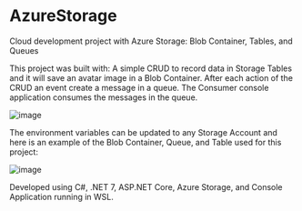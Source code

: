 # AzureStorage
Cloud development project with Azure Storage: Blob Container, Tables, and Queues

This project was built with:
A simple CRUD to record data in Storage Tables and it will save an avatar image in a Blob Container.
After each action of the CRUD an event create a message in a queue.
The Consumer console application consumes the messages in the queue.


![image](https://github.com/marcelonespoli/AzureStorage/assets/23698989/25e60b03-9c7a-4ae3-aa4e-b8a2409b88b0)


The environment variables can be updated to any Storage Account and here is an example of the Blob Container, Queue, and Table used for this project:

![image](https://github.com/marcelonespoli/AzureStorage/assets/23698989/d98adb51-21e8-407b-8e17-76953245b961)


Developed using C#, .NET 7, ASP.NET Core, Azure Storage, and Console Application running in WSL.

